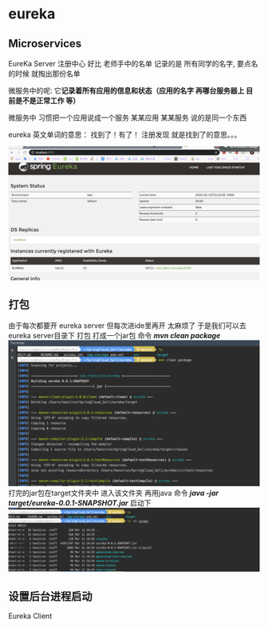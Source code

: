 # eureka

## **Microservices**

EureKa Server 
注册中心 好比 老师手中的名单 记录的是 所有同学的名字, 要点名的时候 就掏出那份名单

微服务中的呢: 它**记录着所有应用的信息和状态（应用的名字 再哪台服务器上 目前是不是正常工作 等）**

微服务中 习惯把一个应用说成一个服务 某某应用 某某服务 说的是同一个东西

eureka 英文单词的意思： 找到了！有了！   注册发现 就是找到了的意思。。。


![eureka register](https://github.com/Francis11h/eureka/blob/master/img-storage/1.png)



## **打包**
由于每次都要开 eureka server 但每次进ide里再开 太麻烦了 于是我们可以去 eureka server目录下 打包 打成一个jar包
命令 ***mvn clean package*** 
![打包命令](https://github.com/Francis11h/eureka/blob/master/img-storage/2.png)
打完的jar包在target文件夹中
进入该文件夹 再用java 命令 ***java -jar target/eureka-0.0.1-SNAPSHOT.jar*** 启动下 
![启动](https://github.com/Francis11h/eureka/blob/master/img-storage/3.png)

## 设置后台进程启动

Eureka Client


